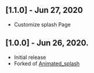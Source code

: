 ## [1.1.0] - Jun 27, 2020

* Customize splash Page

## [1.0.0] - Jun 26, 2020.

* Initial release
* Forked of [Animated_splash](https://pub.dev/packages/animated_splash)
